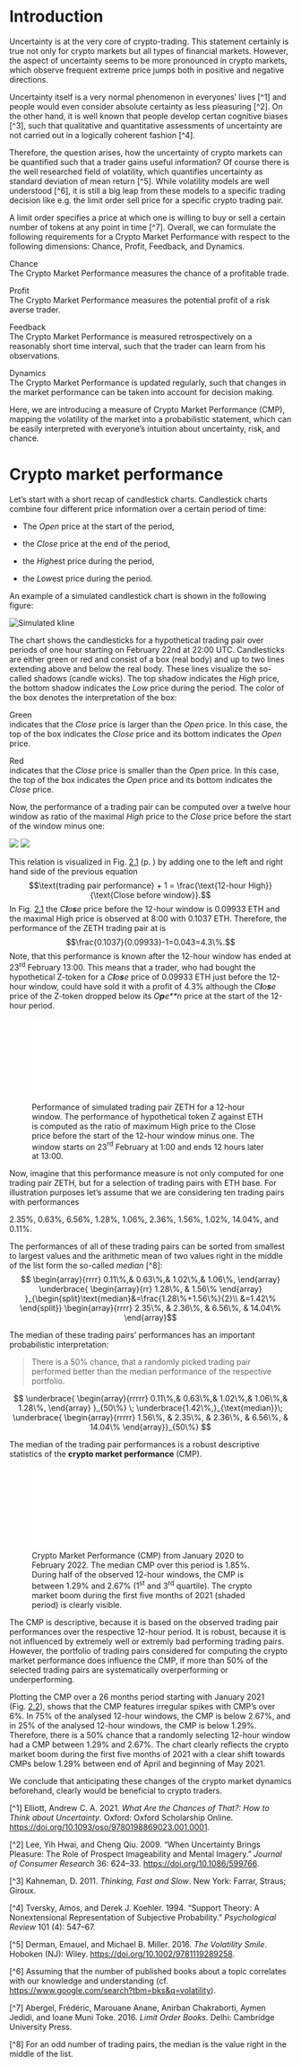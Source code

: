 # Introduction

Uncertainty is at the very core of crypto-trading. This statement
certainly is true not only for crypto markets but all types of financial
markets. However, the aspect of uncertainty seems to be more pronounced
in crypto markets, which observe frequent extreme price jumps both in
positive and negative directions.

Uncertainty itself is a very normal phenomenon in everyones’ lives [^1] and 
people would even consider absolute certainty as less
pleasuring [^2]. On the other hand, it is well known that
people develop certan cognitive biases [^3], such that
qualitative and quantitative assessments of uncertainty are not carried
out in a logically coherent fashion [^4].

Therefore, the question arises, how the uncertainty of crypto markets
can be quantified such that a trader gains useful information? Of course
there is the well researched field of volatility, which quantifies
uncertainty as standard deviation of mean return [^5]. 
While volatility models are well understood [^6], it is still a big
leap from these models to a specific trading decision like e.g. the
limit order sell price for a specific crypto trading pair.

A limit order specifies a price at which one is willing to buy or sell a
certain number of tokens at any point in time [^7].
Overall, we can formulate the following requirements for a Crypto Market
Performance with respect to the following dimensions: Chance, Profit,
Feedback, and Dynamics.

Chance  
The Crypto Market Performance measures the chance of a profitable trade.

Profit  
The Crypto Market Performance measures the potential profit of a risk
averse trader.

Feedback  
The Crypto Market Performance is measured retrospectively on a
reasonably short time interval, such that the trader can learn from his
observations.

Dynamics  
The Crypto Market Performance is updated regularly, such that changes in
the market performance can be taken into account for decision making.

Here, we are introducing a measure of Crypto Market
Performance (CMP), mapping the volatility of the market into a
probabilistic statement, which can be easily interpreted with everyone’s
intuition about uncertainty, risk, and chance.

# Crypto market performance

Let’s start with a short recap of candlestick charts. Candlestick charts
combine four different price information over a certain period of time:

-   The *Open* price at the start of the period,

-   the *Close* price at the end of the period,

-   the *High*est price during the period,

-   the *Low*est price during the period.

An example of a simulated candlestick chart is shown in the following figure:

![Simulated kline](./figs/simulated_kline_1200.png)

The chart shows the candlesticks for a hypothetical trading
pair over periods of one hour starting on February 22nd at 22:00 UTC.
Candlesticks are either green or red and consist of a box (real body)
and up to two lines extending above and below the real body. These lines
visualize the so-called shadows (candle wicks). The top shadow indicates
the *High* price, the bottom shadow indicates the *Low* price
during the period. The color of the box denotes the interpretation of
the box:

Green  
indicates that the *Close* price is larger than the *Open*
price. In this case, the top of the box indicates the *Close*
price and its bottom indicates the *Open* price.

Red  
indicates that the *Close* price is smaller than the
*Open* price. In this case, the top of the box indicates the
*Open* price and its bottom indicates the *Close* price.

Now, the performance of a trading pair can be computed over a twelve
hour window as ratio of the maximal *High* price to the
*Close* price before the start of the window minus one: 

<img src="https://render.githubusercontent.com/render/math?math={\text{trading pair performance} = \frac{\text{12-hour High}}{\text{Close before window}} - 1.#gh-light-mode-only">
<img src="https://render.githubusercontent.com/render/math?math={\color{white}\text{trading pair performance} = \frac{\text{12-hour High}}{\text{Close before window}} - 1.#gh-dark-mode-only">

This
relation is visualized in
Fig. <a href="#fig:candlestick" data-reference-type="ref" data-reference="fig:candlestick">2.1</a>
(p. ) by adding one to the left and right hand side of the previous
equation 
$$\text{trading pair performance} + 1 = \frac{\text{12-hour High}}{\text{Close before window}}.$$
In
Fig. <a href="#fig:candlestick" data-reference-type="ref" data-reference="fig:candlestick">2.1</a>
the *C**l**o**s**e* price before the 12-hour window is 0.09933 ETH and
the maximal High price is observed at 8:00 with 0.1037 ETH. Therefore,
the performance of the ZETH trading pair at is 
$$\frac{0.1037}{0.09933}-1=0.043=4.3\%.$$
Note, that this
performance is known after the 12-hour window has ended at
23<sup>rd</sup> February 13:00. This means that a trader, who had bought
the hypothetical Z-token for a *C**l**o**s**e* price of 0.09933 ETH just
before the 12-hour window, could have sold it with a profit of 4.3%
although the *C**l**o**s**e* price of the Z-token dropped below its
*O**p**e**n* price at the start of the 12-hour period.

<figure>
<embed src="LFL22pRc_b_token_specific_performance_1200.pdf" id="fig:candlestick" /><figcaption aria-hidden="true">Performance of simulated trading pair ZETH for a 12-hour window. The performance of hypothetical token Z against ETH is computed as the ratio of maximum High price to the Close price before the start of the 12-hour window minus one. The window starts on 23<span class="math inline"><sup>rd</sup></span> February at 1:00 and ends 12 hours later at 13:00. </figcaption>
</figure>

Now, imagine that this performance measure is not only computed for one
trading pair ZETH, but for a selection of trading pairs with ETH base.
For illustration purposes let’s assume that we are considering ten
trading pairs with performances

<div class="center">

2.35%, 0.63%, 6.56%, 1.28%, 1.06%, 2.36%, 1.56%, 1.02%, 14.04%, and
0.11%.

</div>

The performances of all of these trading pairs can be sorted from
smallest to largest values and the arithmetic mean of two values right
in the middle of the list form the so-called *median* [^8]:
$$  \begin{array}{rrrr}
  0.11\%,& 0.63\%,& 1.02\%,& 1.06\%,
  \end{array}
  \underbrace{
  \begin{array}{rr}
    1.28\%, & 1.56\% 
  \end{array}
}_{\begin{split}\text{median}&=\frac{1.28\%+1.56\%}{2}\\
    &=1.42\%
  \end{split}}
  \begin{array}{rrrr}
  2.35\%, & 2.36\%, & 6.56\%, & 14.04\%  
  \end{array}$$

The median of these trading pairs’ performances has an important
probabilistic interpretation:

> There is a 50% chance, that a randomly picked trading pair performed
> better than the median performance of the respective portfolio.

$$  \underbrace{
    \begin{array}{rrrrr}
  0.11\%,& 0.63\%,& 1.02\%,& 1.06\%,& 1.28\%,    
    \end{array}
  }_{50\%}
  \; \underbrace{1.42\%,}_{\text{median}}\;
  \underbrace{
  \begin{array}{rrrrr}
  1.56\%, & 2.35\%, & 2.36\%, & 6.56\%, & 14.04\%  
  \end{array}}_{50\%}
$$

The median of the trading pair performances is a robust descriptive
statistics of the **crypto market performance** (CMP).

<figure>
<embed src="../notebooks/LFL22qCa_retrospective_CMP__signal.pdf" id="fig:retrospective_CMP" /><figcaption aria-hidden="true">Crypto Market Performance (CMP) from January 2020 to February 2022. The median CMP over this period is 1.85%. During half of the observed 12-hour windows, the CMP is between 1.29% and 2.67% (<span class="math inline">1<sup>st</sup></span> and <span class="math inline">3<sup>rd</sup></span> quartile). The crypto market boom during the first five months of 2021 (shaded period) is clearly visible.</figcaption>
</figure>

The CMP is descriptive, because it is based on the observed trading pair
performances over the respective 12-hour period. It is robust, because
it is not influenced by extremely well or extremly bad performing
trading pairs. However, the portfolio of trading pairs considered for
computing the crypto market performance does influence the CMP, if more
than 50% of the selected trading pairs are systematically overperforming
or underperforming.

Plotting the CMP over a 26 months period starting with January 2021
(Fig. <a href="#fig:retrospective_CMP" data-reference-type="ref" data-reference="fig:retrospective_CMP">2.2</a>),
shows that the CMP features irregular spikes with CMP’s over 6%. In 75%
of the analysed 12-hour windows, the CMP is below 2.67%, and in 25% of
the analysed 12-hour windows, the CMP is below 1.29%. Therefore, there
is a 50% chance that a randomly selecting 12-hour window had a CMP
between 1.29% and 2.67%. The chart clearly reflects the crypto market
boom during the first five months of 2021 with a clear shift towards
CMPs below 1.29% between end of April and beginning of May 2021.

We conclude that anticipating these changes of the crypto market
dynamics beforehand, clearly would be beneficial to crypto traders.

[^1] Elliott, Andrew C. A. 2021. *What Are the Chances of That?: How to Think
about Uncertainty*. Oxford: Oxford Scholarship Online.
<https://doi.org/10.1093/oso/9780198869023.001.0001>.

[^2] Lee, Yih Hwai, and Cheng Qiu. 2009. “When Uncertainty Brings Pleasure:
The Role of Prospect Imageability and Mental Imagery.” *Journal of
Consumer Research* 36: 624–33. <https://doi.org/10.1086/599766>.

[^3] Kahneman, D. 2011. *Thinking, Fast and Slow*. New York: Farrar, Straus;
Giroux.

[^4] Tversky, Amos, and Derek J. Koehler. 1994. “Support Theory: A
Nonextensional Representation of Subjective Probability.” *Psychological
Review* 101 (4): 547–67.

[^5] Derman, Emauel, and Michael B. Miller. 2016. *The Volatility Smile*.
Hoboken (NJ): Wiley. <https://doi.org/10.1002/9781119289258>.

[^6] Assuming that the number of published books about a topic correlates
with our knowledge and understanding (cf.
<https://www.google.com/search?tbm=bks&q=volatility>).

[^7] Abergel, Frédéric, Marouane Anane, Anirban Chakraborti, Aymen Jedidi,
and Ioane Muni Toke. 2016. *Limit Order Books*. Delhi: Cambridge
University Press.

[^8] For an odd number of trading pairs, the median is the value right in
the middle of the list.

